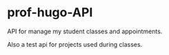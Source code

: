 # prof-hugo-API

API for manage my student classes and appointments.

Also a test api for projects used during classes.

